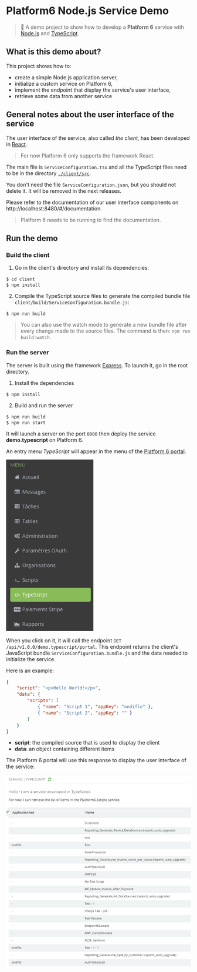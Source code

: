 # Platform6 Node.js Service Demo

> :beginner: A demo project to show how to develop a **Platform 6** service with [Node.js](https://nodejs.org/en/) and [TypeScript](https://www.typescriptlang.org/).

## What is this demo about?

This project shows how to:

- create a simple Node.js application server,
- initialize a custom service on Platform 6,
- implement the endpoint that display the service's user interface,
- retrieve some data from another service

## General notes about the user interface of the service

The user interface of the service, also called _the client_, has been developed in [React](https://reactjs.org/).

> For now Platform 6 only supports the framework React.

The main file is `ServiceConfiguration.tsx` and all the TypeScript files need to be in the directory [`./client/src`](./client/src).

You don't need the file `ServiceConfiguration.json`, but you should not delete it. It will be removed in the next releases.

Please refer to the documentation of our user interface components on http://localhost:8480/#/documentation.

> Platform 6 needs to be running to find the documentation.

## Run the demo

### Build the client

1. Go in the client's directory and install its dependencies:

```console
$ cd client
$ npm install
```

2. Compile the TypeScript source files to generate the compiled bundle file `client/build/ServiceConfiguration.bundle.js`:

```console
$ npm run build
```

> You can also use the watch mode to generate a new bundle file after every change made to the source files. The command is then: `npm run build:watch`.

### Run the server

The server is built using the framework [Express](https://expressjs.com/).
To launch it, go in the root directory.

1. Install the dependencies

```console
$ npm install
```

2. Build and run the server

```console
$ npm run build
$ npm run start
```

It will launch a server on the port `8000` then deploy the service __demo.typescript__ on Platform 6.

An entry menu _TypeScript_ will appear in the menu of the [Platform 6 portal](http://localhost:8480/).

![Demo TypeScript entry menu](images/demo_typescript_entry_menu.png)

When you click on it, it will call the endpoint `GET /api/v1.0.0/demo.typescript/portal`.
This endpoint returns the client's JavaScript bundle `ServiceConfiguration.bundle.js` and the data needed to initialize the service.

Here is an example:

```json
{
    "script": "<p>Hello World!</p>",
    "data": {
        "scripts": [
            { "name": "Script 1", "appKey": "ondiflo" },
            { "name": "Script 2", "appKey": "" }
        ]
    }
}
```

- __script__: the compiled source that is used to display the client
- __data__: an object containing different items

The Platform 6 portal will use this response to display the user interface of the service:

![Demo TypeScript UI](images/demo_typescript_ui.png)
